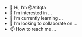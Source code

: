 - 👋 Hi, I’m @Atifqta
- 👀 I’m interested in ...
- 🌱 I’m currently learning ...
- 💞️ I’m looking to collaborate on ...
- 📫 How to reach me ...

<!---
Atifqta/Atifqta is a ✨ special ✨ repository because its `README.md` (this file) appears on your GitHub profile.
You can click the Preview link to take a look at your changes.
--->
